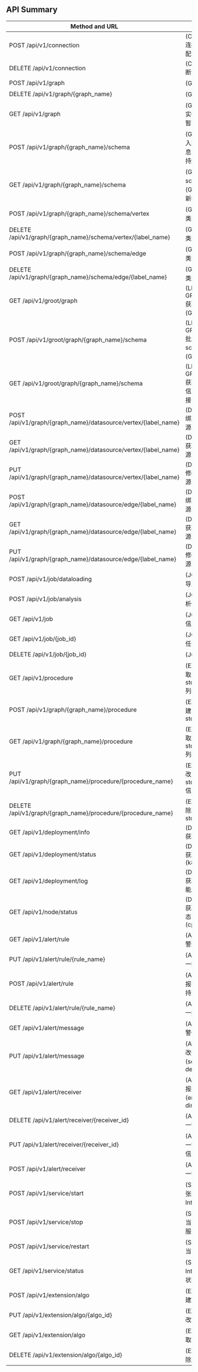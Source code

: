 ## API Summary

| Method and URL                                                   | Explanation                                            |Groot|Interactive|Analytical|  M1  |
| -----------------------------------------------------------------| ------------------------------------------------------ | --- | --------- | ---------|------|
| POST /api/v1/connection                                          | (CONNECTION) 连接服务，获取配置信息                    | ✓   |     ✓     |    ✓     | ✓   |
| DELETE /api/v1/connection                                        | (CONNECTION) 断开连接                                  | ✓   |     ✓     |    ✓     | ✓   |
| POST /api/v1/graph                                               | (GRAPH) 新建图                                         | x   |     ✓     |    ✓     | ✓   |
| DELETE /api/v1/graph/{graph_name}                                | (GRAPH) 删除图                                         | x   |     ✓     |    ✓     | ✓   |
| GET /api/v1/graph                                                | (GRAPH) 获取图实例列表(Groot暂不支持新接口)            | x(✓)|     ✓     |    ✓     | ✓   |
| POST /api/v1/graph/{graph_name}/schema                           | (GRAPH) 批量导入图 schema 信息(Groot暂不支持新接口)    | x(✓)|     x     |    x     |     ｜
| GET /api/v1/graph/{graph_name}/schema                            | (GRAPH) 获取图 schema 信息(Groot暂不支持新接口)        | x(✓)|     ✓     |    ✓     | ✓   |
| POST /api/v1/graph/{graph_name}/schema/vertex                    | (GRAPH) 新增点类型                                     | ✓   |     x     |    x     | ✓   |
| DELETE /api/v1/graph/{graph_name}/schema/vertex/{label_name}     | (GRAPH) 删除点类型                                     | ✓   |     x     |    x     | ✓   |
| POST /api/v1/graph/{graph_name}/schema/edge                      | (GRAPH) 新增边类型                                     | ✓   |     x     |    x     | ✓   |
| DELETE /api/v1/graph/{graph_name}/schema/edge/{label_name}       | (GRAPH) 删除边类型                                     | ✓   |     x     |    x     | ✓   |
| GET /api/v1/groot/graph                                          | (LEGACY GROOT ONLY) 获取图实例列表(Groot遗留接口)      | ✓   |     x     |    x     | ✓   |
| POST /api/v1/groot/graph/{graph_name}/schema                     | (LEGACY GROOT ONLY) 批量导入 schema 信息(Groot遗留接口)| ✓   |     x     |    x     | ✓   |
| GET /api/v1/groot/graph/{graph_name}/schema                      | (LEGACY GROOT ONLY) 获取图 schema 信息(Groot遗留接口)  | ✓   |     x     |    x     | ✓   |
| POST /api/v1/graph/{graph_name}/datasource/vertex/{label_name}   | (DATASOURCE) 绑定点类型数据源                          | ✓   |     ✓     |    ✓     | ✓   |
| GET /api/v1/graph/{graph_name}/datasource/vertex/{label_name}    | (DATASOURCE) 获取点类型数据源                          | ✓   |     ✓     |    ✓     | ✓   |
| PUT /api/v1/graph/{graph_name}/datasource/vertex/{label_name}    | (DATASOURCE) 修改点类型数据源                          | ✓   |     ✓     |    ✓     | ✓   |
| POST /api/v1/graph/{graph_name}/datasource/edge/{label_name}     | (DATASOURCE) 绑定边类型数据源                          | ✓   |     ✓     |    ✓     | ✓   |
| GET /api/v1/graph/{graph_name}/datasource/edge/{label_name}      | (DATASOURCE) 获取边类型数据源                          | ✓   |     ✓     |    ✓     | ✓   |
| PUT /api/v1/graph/{graph_name}/datasource/edge/{label_name}      | (DATASOURCE) 修改边类型数据源                          | ✓   |     ✓     |    ✓     | ✓   |
| POST /api/v1/job/dataloading                                     | (JOB) 创建数据导入任务                                 | ✓   |     ✓     |    x     | ✓   |
| POST /api/v1/job/analysis                                        | (JOB) 创建图分析任务                                   | x   |     x     |    ✓     |     ｜
| GET /api/v1/job                                                  | (JOB) 获取任务信息列表                                 | ✓   |     ✓     |    ✓     | ✓   |
| GET /api/v1/job/{job_id}                                         | (JOB) 获取某一任务状态                                 | ✓   |     ✓     |    ✓     | ✓   |
| DELETE /api/v1/job/{job_id}                                      | (JOB) 取消任务                                         | ✓   |     ✓     |    ✓     | ✓   |
| GET /api/v1/procedure                                            | (EXTENSION) 获取全部 storedprocedure 列表              | x   |     ✓     |    x     | ✓   |
| POST /api/v1/graph/{graph_name}/procedure                        | (EXTENSION) 新建 storedprocedure                       | x   |     ✓     |    x     | ✓   |
| GET /api/v1/graph/{graph_name}/procedure                         | (EXTENSION) 获取某张图上 storedprocedure 列表          | x   |     ✓     |    x     | ✓   |
| PUT /api/v1/graph/{graph_name}/procedure/{procedure_name}        | (EXTENSION) 修改 storedprocedure 信息                  | x   |     ✓     |    x     | ✓   |
| DELETE /api/v1/graph/{graph_name}/procedure/{procedure_name}     | (EXTENSION) 删除某一 storedprocedure                   | x   |     ✓     |    x     | ✓   |
| GET /api/v1/deployment/info                                      | (DEPLOYMENT) 获取集群信息                              | ✓   |     ✓     |    ✓     | ✓   |
| GET /api/v1/deployment/status                                    | (DEPLOYMENT) 获取集群状态(k8s only)                    | ✓   |     ✓     |    ✓     | ✓   |
| GET /api/v1/deployment/log                                       | (DEPLOYMENT) 获取集群日志 (可能废弃)                   | ✓   |     ✓     |    ✓     | ✓   |
| GET /api/v1/node/status                                          | (DEPLOYMENT) 获取集群节点状态 (cpu/memory)             | ✓   |     ✓     |    ✓     | ✓   |
| GET /api/v1/alert/rule                                           | (ALERT) 获取报警规则列表                               | ✓   |     ✓     |    ✓     | ✓   |
| PUT /api/v1/alert/rule/{rule_name}                               | (ALERT) 修改某一报警规则                               | ✓   |     ✓     |    ✓     | ✓   |
| POST /api/v1/alert/rule                                          | (ALERT) 自定义报警规则 (暂不支持)                      | ✓   |     ✓     |    ✓     |     ｜
| DELETE /api/v1/alert/rule/{rule_name}                            | (ALERT) 删除某一报警负责                               | ✓   |     ✓     |    ✓     | ✓   |
| GET /api/v1/alert/message                                        | (ALERT) 获取报警信息列表                               | ✓   |     ✓     |    ✓     | ✓   |
| PUT /api/v1/alert/message                                        | (ALERT) 批量修改信息状态(solved、dealing)              | ✓   |     ✓     |    ✓     | ✓   |
| GET /api/v1/alert/receiver                                       | (ALERT) 获取警报接收列表(email、dingtalk)              | ✓   |     ✓     |    ✓     | ✓   |
| DELETE /api/v1/alert/receiver/{receiver_id}                      | (ALERT) 删除某一警报接收对象                           | ✓   |     ✓     |    ✓     | ✓   |
| PUT /api/v1/alert/receiver/{receiver_id}                         | (ALERT) 修改某一警报接收对象信息                       | ✓   |     ✓     |    ✓     | ✓   |
| POST /api/v1/alert/receiver                                      | (ALERT) 新增某一警报接收对象                           | ✓   |     ✓     |    ✓     | ✓   |
| POST /api/v1/service/start                                       | (SERVICE) 在某张图上启动 Interactive 服务              | x   |     ✓     |    x     | ✓   |
| POST /api/v1/service/stop                                        | (SERVICE) 停止当前 Interactive 服务                    | x   |     ✓     |    x     | ✓   |
| POST /api/v1/service/restart                                     | (SERVICE) 重启当前服务                                 | x   |     ✓     |    x     | ✓   |
| GET /api/v1/service/status                                       | (SERVICE) 获取 Interactive 服务状态                    | x   |     ✓     |    x     | ✓   |
| POST /api/v1/extension/algo                                      | (EXTENSION) 新建算法应用                               | x   |     x     |    ✓     |     ｜
| PUT /api/v1/extension/algo/{algo_id}                             | (EXTENSION) 修改算法信息                               | x   |     x     |    ✓     |     ｜
| GET /api/v1/extension/algo                                       | (EXTENSION) 获取算法列表                               | x   |     x     |    ✓     |     ｜
| DELETE /api/v1/extension/algo/{algo_id}                          | (EXTENSION) 删除某一算法                               | x   |     x     |    ✓     |     ｜
